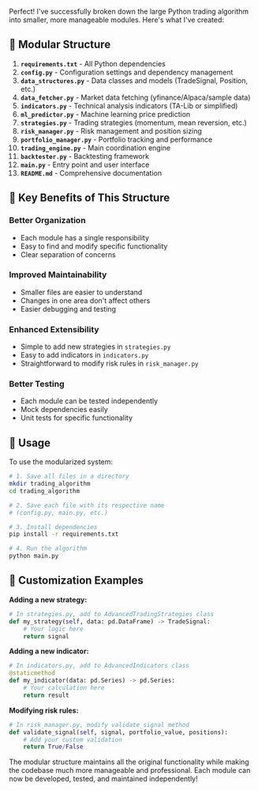Perfect! I've successfully broken down the large Python trading algorithm into smaller, more manageable modules. Here's what I've created:

## 📁 **Modular Structure**

1. **`requirements.txt`** - All Python dependencies
2. **`config.py`** - Configuration settings and dependency management
3. **`data_structures.py`** - Data classes and models (TradeSignal, Position, etc.)
4. **`data_fetcher.py`** - Market data fetching (yfinance/Alpaca/sample data)
5. **`indicators.py`** - Technical analysis indicators (TA-Lib or simplified)
6. **`ml_predictor.py`** - Machine learning price prediction
7. **`strategies.py`** - Trading strategies (momentum, mean reversion, etc.)
8. **`risk_manager.py`** - Risk management and position sizing
9. **`portfolio_manager.py`** - Portfolio tracking and performance
10. **`trading_engine.py`** - Main coordination engine
11. **`backtester.py`** - Backtesting framework
12. **`main.py`** - Entry point and user interface
13. **`README.md`** - Comprehensive documentation

## 🎯 **Key Benefits of This Structure**

### **Better Organization**
- Each module has a single responsibility
- Easy to find and modify specific functionality
- Clear separation of concerns

### **Improved Maintainability**
- Smaller files are easier to understand
- Changes in one area don't affect others
- Easier debugging and testing

### **Enhanced Extensibility**
- Simple to add new strategies in `strategies.py`
- Easy to add indicators in `indicators.py`
- Straightforward to modify risk rules in `risk_manager.py`

### **Better Testing**
- Each module can be tested independently
- Mock dependencies easily
- Unit tests for specific functionality

## 🚀 **Usage**

To use the modularized system:

```bash
# 1. Save all files in a directory
mkdir trading_algorithm
cd trading_algorithm

# 2. Save each file with its respective name
# (config.py, main.py, etc.)

# 3. Install dependencies
pip install -r requirements.txt

# 4. Run the algorithm
python main.py
```

## 🔧 **Customization Examples**

**Adding a new strategy:**
```python
# In strategies.py, add to AdvancedTradingStrategies class
def my_strategy(self, data: pd.DataFrame) -> TradeSignal:
    # Your logic here
    return signal
```

**Adding a new indicator:**
```python  
# In indicators.py, add to AdvancedIndicators class
@staticmethod
def my_indicator(data: pd.Series) -> pd.Series:
    # Your calculation here
    return result
```

**Modifying risk rules:**
```python
# In risk_manager.py, modify validate_signal method
def validate_signal(self, signal, portfolio_value, positions):
    # Add your custom validation
    return True/False
```

The modular structure maintains all the original functionality while making the codebase much more manageable and professional. Each module can now be developed, tested, and maintained independently!
